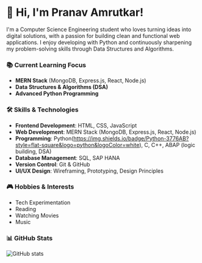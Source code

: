 # 👋 Hi, I'm **Pranav Amrutkar**!

I'm a Computer Science Engineering student who loves turning ideas into digital solutions, with a passion for building clean and functional web applications. I enjoy developing with Python and continuously sharpening my problem-solving skills through Data Structures and Algorithms.

### 📚 Current Learning Focus

- **MERN Stack** (MongoDB, Express.js, React, Node.js)  
- **Data Structures & Algorithms (DSA)**  
- **Advanced Python Programming**

### 🛠️ Skills & Technologies

- **Frontend Development**: HTML, CSS, JavaScript  
- **Web Development**: MERN Stack (MongoDB, Express.js, React, Node.js)  
- **Programming**: Python(https://img.shields.io/badge/Python-3776AB?style=flat-square&logo=python&logoColor=white), C, C++, ABAP (logic building, DSA)  
- **Database Management**: SQL, SAP HANA  
- **Version Control**: Git & GitHub  
- **UI/UX Design**: Wireframing, Prototyping, Design Principles

### 🎮 Hobbies & Interests

- Tech Experimentation  
- Reading  
- Watching Movies  
- Music

### 📊 GitHub Stats

![GitHub stats](https://github-readme-stats.vercel.app/api?username=pranavamrutkar9&show_icons=true&count_private=true&hide=prs&theme=radical)
